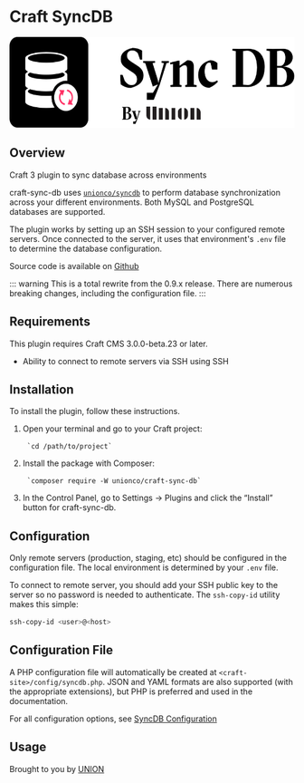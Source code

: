 # Craft SyncDB

<img src="../../resources/sync-db.png" height="160px"/>

## Overview

Craft 3 plugin to sync database across environments

craft-sync-db uses [`unionco/syncdb`](/syncdb/) to perform database synchronization across your different environments. Both MySQL and PostgreSQL databases are supported.

The plugin works by setting up an SSH session to your configured remote servers. Once connected to the server, it uses that environment's `.env` file to determine the database configuration.

Source code is available on [Github](https://github.com/unionco/craft-sync-db)

::: warning
This is a total rewrite from the 0.9.x release. There are numerous breaking changes, including the configuration file.
:::

## Requirements

This plugin requires Craft CMS 3.0.0-beta.23 or later.

- Ability to connect to remote servers via SSH using SSH

## Installation

To install the plugin, follow these instructions.

1. Open your terminal and go to your Craft project:

        `cd /path/to/project`

2. Install the package with Composer:

        `composer require -W unionco/craft-sync-db`

3. In the Control Panel, go to Settings → Plugins and click the “Install” button for craft-sync-db.


## Configuration

Only remote servers (production, staging, etc) should be configured in the configuration file. The local environment is determined by your `.env` file.

To connect to remote server, you should add your SSH public key to the server so no password is needed to authenticate. The `ssh-copy-id` utility makes this simple:

```bash
ssh-copy-id <user>@<host>
```

## Configuration File

A PHP configuration file will automatically be created at `<craft-site>/config/syncdb.php`. JSON and YAML formats are also supported (with the appropriate extensions), but PHP is preferred and used in the documentation.

For all configuration options, see [SyncDB Configuration](/craft-plugin-docs/syncdb/#configuration)

## Usage


Brought to you by [UNION](github.com/unionco)
